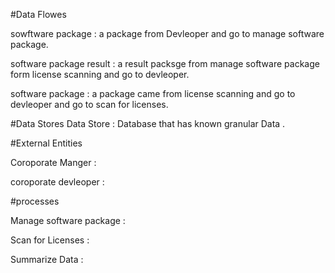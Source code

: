 
#Data Flowes 


sowftware package : a package from Devleoper and go to manage software package.

software package result : a result packsge from manage software package form license scanning and go to devleoper. 

software package : a package came from license scanning and go to devleoper and go to scan for licenses. 


#Data Stores 
 Data Store : Database that has known granular Data .

#External Entities 

Coroporate Manger : 

coroporate devleoper :


#processes 

Manage software package :

Scan for Licenses : 

Summarize Data :




 
